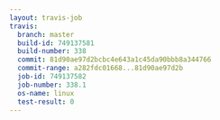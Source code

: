 ```yaml
---
layout: travis-job
travis:
  branch: master
  build-id: 749137581
  build-number: 338
  commit: 81d90ae97d2bcbc4e643a1c45da90bbb8a344766
  commit-range: a282fdc01668...81d90ae97d2b
  job-id: 749137582
  job-number: 338.1
  os-name: linux
  test-result: 0
---
```

